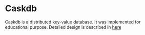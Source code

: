 Caskdb
======

Caskdb is a distributed key-value database. It was implemented for educational purpose. Detailed design is described in [here](https://jwzh.github.io/2014/05/30/caskdb---a-simple-distributed-key-value-store/)
